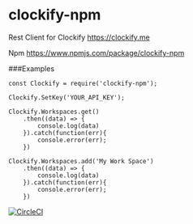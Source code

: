 # clockify-npm
Rest Client for Clockify https://clockify.me

Npm https://www.npmjs.com/package/clockify-npm


###Examples
```
const Clockify = require('clockify-npm');

Clockify.SetKey('YOUR_API_KEY');

Clockify.Workspaces.get()
    .then((data) => {
        console.log(data)
    }).catch(function(err){
        console.error(err);
    })

Clockify.Workspaces.add('My Work Space')
    .then((data) => {
        console.log(data)
    }).catch(function(err){
        console.error(err);
    })
```

[![CircleCI](https://circleci.com/gh/sinumohan/clockify-npm/tree/master.svg?style=svg)](https://circleci.com/gh/sinumohan/clockify-npm/tree/master)